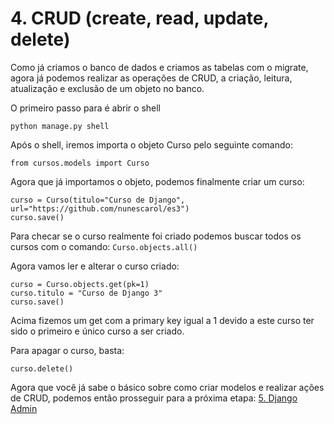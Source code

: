 # 4. CRUD (create, read, update, delete)

Como já criamos o banco de dados e criamos as tabelas com o migrate, agora já podemos realizar as operações de CRUD, a criação, leitura, atualização e exclusão de um objeto no banco.

O primeiro passo para é abrir o shell

``` python manage.py shell ```

Após o shell, iremos importa o objeto Curso pelo seguinte comando:

``` from cursos.models import Curso ```

Agora que já importamos o objeto, podemos finalmente criar um curso:

```
curso = Curso(titulo="Curso de Django", url="https://github.com/nunescarol/es3")       
curso.save()
```
Para checar se o curso realmente foi criado podemos buscar todos os cursos com o comando:
```Curso.objects.all()```

Agora vamos ler e alterar o curso criado:
```
curso = Curso.objects.get(pk=1)
curso.titulo = "Curso de Django 3"
curso.save()
```
Acima fizemos um get com a primary key igual a 1 devido a este curso ter sido o primeiro e único curso a ser criado.

Para apagar o curso, basta:
```
curso.delete()
```

Agora que você já sabe o básico sobre como criar modelos e realizar ações de CRUD, podemos então prosseguir para a próxima etapa: [5. Django Admin](https://github.com/nunescarol/es3/tree/main/2.%20django/5.%20Django%20Admin)
